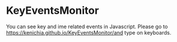 # KeyEventsMonitor

You can see key and ime related events in Javascript. Please go to https://kenichia.github.io/KeyEventsMonitor/and type on keyboards.
